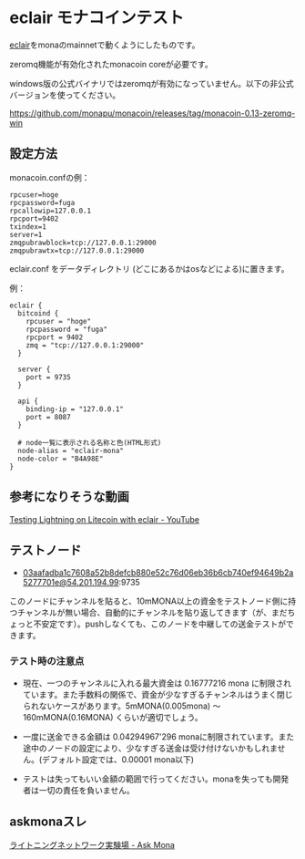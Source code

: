 # eclair モナコインテスト

[eclair](https://github.com/ACINQ/eclair)をmonaのmainnetで動くようにしたものです。

zeromq機能が有効化されたmonacoin coreが必要です。

windows版の公式バイナリではzeromqが有効になっていません。以下の非公式バージョンを使ってください。

https://github.com/monapu/monacoin/releases/tag/monacoin-0.13-zeromq-win

## 設定方法

monacoin.confの例：

    rpcuser=hoge
    rpcpassword=fuga
    rpcallowip=127.0.0.1
    rpcport=9402
    txindex=1
    server=1
    zmqpubrawblock=tcp://127.0.0.1:29000
    zmqpubrawtx=tcp://127.0.0.1:29000

eclair.conf をデータディレクトリ (どこにあるかはosなどによる)に置きます。

例：

    eclair {
      bitcoind {
        rpcuser = "hoge"
        rpcpassword = "fuga"
        rpcport = 9402
        zmq = "tcp://127.0.0.1:29000"
      }
    
      server {
        port = 9735
      }

      api {
        binding-ip = "127.0.0.1"
        port = 8087
      }

      # node一覧に表示される名称と色(HTML形式)
      node-alias = "eclair-mona"
      node-color = "B4A98E"
    }

## 参考になりそうな動画

[Testing Lightning on Litecoin with eclair - YouTube](https://www.youtube.com/watch?v=mxGiMu4V7ns&feature=youtu.be)

## テストノード

* 03aafadba1c7608a52b8defcb880e52c76d06eb36b6cb740ef94649b2a5277701e@54.201.194.99:9735

このノードにチャンネルを貼ると、10mMONA以上の資金をテストノード側に持つチャンネルが無い場合、自動的にチャンネルを貼り返してきます（が、まだちょっと不安定です）。pushしなくても、このノードを中継しての送金テストができます。

### テスト時の注意点

* 現在、一つのチャンネルに入れる最大資金は 0.16777216 mona に制限されています。また手数料の関係で、資金が少なすぎるチャンネルはうまく閉じられないケースがあります。5mMONA(0.005mona) 〜 160mMONA(0.16MONA) くらいが適切でしょう。

* 一度に送金できる金額は 0.04294967'296 monaに制限されています。また途中のノードの設定により、少なすぎる送金は受け付けないかもしれません。(デフォルト設定では、0.00001 mona以下)

* テストは失ってもいい金額の範囲で行ってください。monaを失っても開発者は一切の責任を負いません。

## askmonaスレ

[ライトニングネットワーク実験場 - Ask Mona](http://askmona.org/4955)

